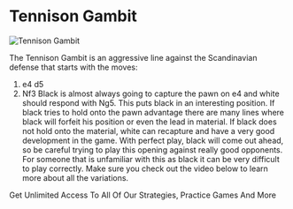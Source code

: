 # Tennison Gambit

![Tennison Gambit](https://www.thechesswebsite.com/wp-content/uploads/2017/03/tennison-gambit-1.jpg)


The Tennison Gambit is an aggressive line against the Scandinavian defense that starts with the moves:
1. e4 d5
2. Nf3
Black is almost always going to capture the pawn on e4 and white should respond with Ng5. This puts black in an interesting position. If black tries to hold onto the pawn advantage there are many lines where black will forfeit his position or even the lead in material.
If black does not hold onto the material, white can recapture and have a very good development in the game. With perfect play, black will come out ahead, so be careful trying to play this opening against really good opponents. For someone that is unfamiliar with this as black it can be very difficult to play correctly.
Make sure you check out the video below to learn more about all the variations.




Get Unlimited Access To All Of Our Strategies, Practice Games And More